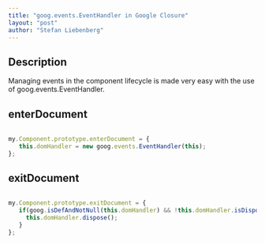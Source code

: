 ```yaml
---
title: "goog.events.EventHandler in Google Closure"
layout: "post"
author: "Stefan Liebenberg"
---
```


## Description

Managing events in the component lifecycle is made very easy with the use of goog.events.EventHandler.




## enterDocument

```javascript

my.Component.prototype.enterDocument = {
   this.domHandler = new goog.events.EventHandler(this);
};

```

## exitDocument

```javascript

my.Component.prototype.exitDocument = {
   if(goog.isDefAndNotNull(this.domHandler) && !this.domHandler.isDisposed()) {
     this.domHandler.dispose();
   }
};

```